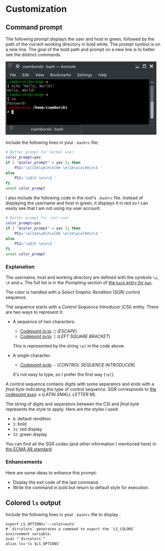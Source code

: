 # Customization

## Command prompt

The following prompt displays the user and host in green, followed by the path of the current
working directory in bold white. The prompt symbol is on a new line.
The goal of the bold path and prompt on a new line is to better see the distinct commands.

![Prompt style](./prompt.png)

Include the following lines in your `.bashrc` file:

```bash
# Better prompt for normal user
color_prompt=yes
if [ "$color_prompt" = yes ]; then
    PS1='\e[32m\u@\h\e[0m \e[1m\w\e[0m\n\$ '
else
    PS1='\u@\h \w\n\$ '
fi
unset color_prompt
```

I also include the following code in the _root_'s `.bashrc` file. Instead of displaying the
username and host in green, it displays it in red so I can easily see that I am not using my
user account.

```bash
# Better prompt for root user
color_prompt=yes
if [ "$color_prompt" = yes ]; then
    PS1='\e[31m\u@\h\e[0m \e[1m\w\e[0m\n\$ '
else
    PS1='\u@\h \w\n\$ '
fi
unset color_prompt
```

### Explanation

The username, host and working directory are defined with the symbols `\u`, `\h` and `w`.
The full list is in the _Prompting_ section of [the `bash` entry for `man`][man-bash].

The color is handled with a _Select Graphic Rendition_ (SGR) control sequence.

The sequence starts with a _Control Sequence Introducer_ (CSI) entity. There are two ways to
represent it:

- A sequence of two characters:
  - [Codepoint `0x1b`][unicode-1b]: `` (_ESCAPE_)
  - [Codepoint `0x5b`][unicode-5b]: `[` (_LEFT SQUARE BRACKET_)
  
  This is represented by the string `\e[` in the code above.

- A single character:
  - [Codepoint `0x9b`][unicode-9b]: `›` (_CONTROL SEQUENCE INTRODUCER_)
  
  It's not easy to type, so I prefer the first way (`\e[`).

A control sequence contains digits with some separators and ends with a _final byte_ indicating the
type of control sequence. SGR corresponds to [the codepoint `0x6d`][unicode-6d]: `m` (_LATIN SMALL
LETTER M_).

The string of digits and separators between the CSI and _final byte_ represents the style to apply.
Here are the styles I used:

- `0`: default rendition
- `1`: bold
- `31`: red display
- `32`: green display

You can find all the SGR codes (and other information I mentioned here) in
[the ECMA 48 standard][ecma-48-select-graphic-rendition].

### Enhancements

Here are some ideas to enhance this prompt:
- Display the exit code of the last command.
- Write the command in bold but return to default style for execution.

## Colored `ls` output

Include the following lines in your `.bashrc` file to display .
```
export LS_OPTIONS='--color=auto'
# `dircolors` generates a command to export the `LS_COLORS` environment variable.
eval "`dircolors`"
alias ls='ls $LS_OPTIONS'
```

[unicode-1b]: http://www.fileformat.info/info/unicode/char/1b/index.htm
[unicode-5b]: http://www.fileformat.info/info/unicode/char/5b/index.htm
[unicode-6d]: http://www.fileformat.info/info/unicode/char/6d/index.htm
[unicode-9b]: http://www.fileformat.info/info/unicode/char/9b/index.htm
[man-bash]: https://linux.die.net/man/1/bash
[ecma-48-select-graphic-rendition]: http://www.ecma-international.org/publications/files/ECMA-ST/Ecma-048.pdf#page=75
